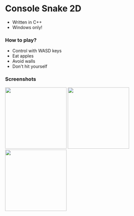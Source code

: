 # Console Snake 2D
- Written in C++
- Windows only!
### How to play?
- Control with WASD keys
- Eat apples
- Avoid walls
- Don't hit yourself
### Screenshots
<img src="https://i.ibb.co/MRXwVfG/snake1.png" width="200" />
<img src="https://i.ibb.co/R3FZ3CP/snake2.png" width="200" />
<img src="https://i.ibb.co/1zRDgyV/snake3.png" width="200" />
